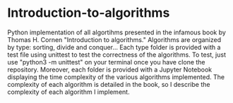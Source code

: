 # Introduction-to-algorithms

Python implementation of all algortihms presented in the infamous book by Thomas H. Cornen "Introduction to algorithms."
Algorithms are organized by type: sorting, divide and conquer...
Each type folder is provided with a test file using unittest to test the correctness of the algorithms. To test, just use "python3 -m unittest" on your terminal once you have clone the repository.
Moreover, each folder is provided with a Jupyter Notebook displaying the time complexity of the various algorithms implemented. The complexity of each algorithm is detailed in the book, so I describe the complexity of each algorithm I implement.
